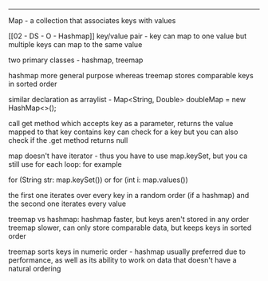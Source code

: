 
---

Map - a collection that associates keys with values

[[02 - DS - O - Hashmap]]
key/value pair - key can map to one value but multiple keys can map to the same value

two primary classes - hashmap, treemap

hashmap more general purpose whereas treemap stores comparable keys in sorted order

similar declaration as arraylist - 
Map<String, Double> doubleMap = new HashMap<>();

call get method which accepts key as a parameter, returns the value mapped to that key
contains key can check for a key but you can also check if the .get method returns null

map doesn't have iterator - thus you have to use map.keySet, but you ca still use for each loop: for example

for (String str: map.keySet()) 
or
for (int i: map.values())

the first one iterates over every key in a random order (if a hashmap) and the second one iterates every value

treemap vs hashmap:
hashmap faster, but keys aren't stored in any order
treemap slower, can only store comparable data, but keeps keys in sorted order

treemap sorts keys in numeric order - hashmap usually preferred due to performance, as well as its ability to work on data that doesn't have a natural ordering
